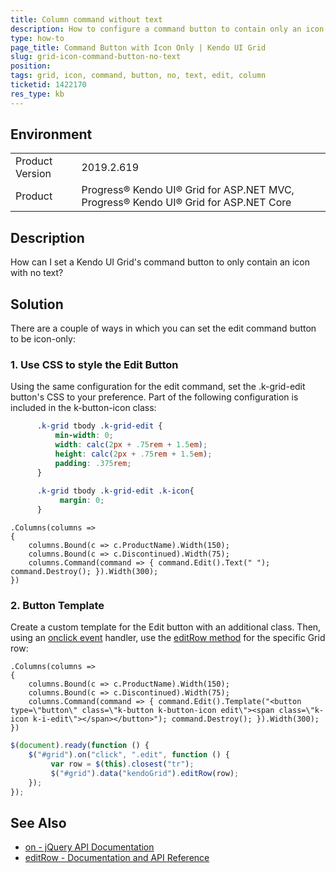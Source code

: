 ```yaml
---
title: Column command without text
description: How to configure a command button to contain only an icon without text.
type: how-to
page_title: Command Button with Icon Only | Kendo UI Grid
slug: grid-icon-command-button-no-text
position: 
tags: grid, icon, command, button, no, text, edit, column
ticketid: 1422170
res_type: kb
---
```


## Environment
<table>
	<tbody>
		<tr>
			<td>Product Version</td>
			<td>2019.2.619</td>
		</tr>
		<tr>
			<td>Product</td>
			<td>Progress® Kendo UI® Grid for ASP.NET MVC, Progress® Kendo UI® Grid for ASP.NET Core</td>
		</tr>
	</tbody>
</table>


## Description
How can I set a Kendo UI Grid's command button to only contain an icon with no text?

## Solution
There are a couple of ways in which you can set the edit command button to be icon-only:

### 1.  Use CSS to style the Edit Button

Using the same configuration for the edit command, set the .k-grid-edit button's CSS to your preference.  Part of the following configuration is included in the k-button-icon class:

```css
      .k-grid tbody .k-grid-edit {
          min-width: 0;
          width: calc(2px + .75rem + 1.5em);
          height: calc(2px + .75rem + 1.5em);
          padding: .375rem;
      }
 
      .k-grid tbody .k-grid-edit .k-icon{
           margin: 0;
      }
```

```razor
.Columns(columns =>
{
    columns.Bound(c => c.ProductName).Width(150);
    columns.Bound(c => c.Discontinued).Width(75);
    columns.Command(command => { command.Edit().Text(" "); command.Destroy(); }).Width(300);
})
```

### 2.  Button Template

Create a custom template for the Edit button with an additional class.  Then, using an [onclick event](https://api.jquery.com/on/) handler, use the [editRow method](https://docs.telerik.com/kendo-ui/api/javascript/ui/grid/methods/editrow) for the specific Grid row:

```razor
.Columns(columns =>
{
    columns.Bound(c => c.ProductName).Width(150);
    columns.Bound(c => c.Discontinued).Width(75);
    columns.Command(command => { command.Edit().Template("<button type=\"button\" class=\"k-button k-button-icon edit\"><span class=\"k-icon k-i-edit\"></span></button>"); command.Destroy(); }).Width(300);
})
```

```javascript
$(document).ready(function () {
    $("#grid").on("click", ".edit", function () {
         var row = $(this).closest("tr");
         $("#grid").data("kendoGrid").editRow(row);
    });
});
```


## See Also
* [on - jQuery API Documentation](https://api.jquery.com/on/)
* [editRow - Documentation and API Reference](https://docs.telerik.com/kendo-ui/api/javascript/ui/grid/methods/editrow)
